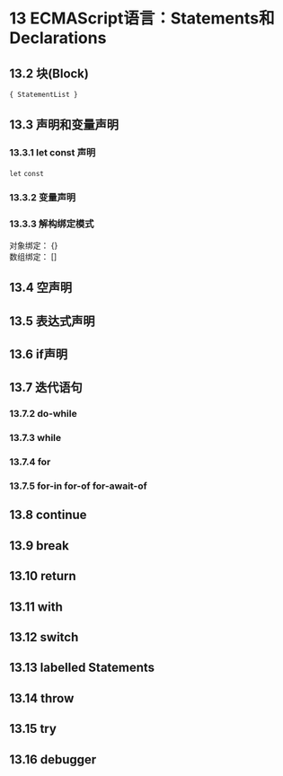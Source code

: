 # 13 ECMAScript语言：Statements和Declarations

## 13.2 块(Block)
```js
{ StatementList }
```

## 13.3 声明和变量声明

### 13.3.1 let const 声明

`let` `const`

### 13.3.2 变量声明

### 13.3.3 解构绑定模式

对象绑定： {}  
数组绑定： []

## 13.4 空声明

## 13.5 表达式声明

## 13.6 if声明

## 13.7 迭代语句
### 13.7.2 do-while
### 13.7.3 while
### 13.7.4 for
### 13.7.5 for-in for-of for-await-of

## 13.8 continue

## 13.9 break

## 13.10 return

## 13.11 with

## 13.12 switch

## 13.13 labelled Statements

## 13.14 throw

## 13.15 try

## 13.16 debugger
